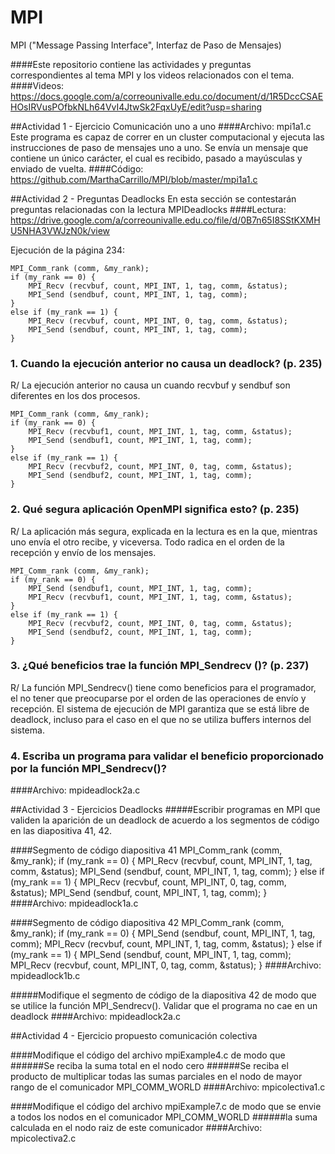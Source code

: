 # MPI
MPI ("Message Passing Interface", Interfaz de Paso de Mensajes)

####Este repositorio contiene las actividades y preguntas correspondientes al tema MPI y los videos relacionados con el tema.
####Videos: 
https://docs.google.com/a/correounivalle.edu.co/document/d/1R5DccCSAEHOsIRVusPOfbkNLh64VvI4JtwSk2FqxUyE/edit?usp=sharing 

##Actividad 1 - Ejercicio Comunicación uno a uno
####Archivo: mpi1a1.c
Este programa es capaz de correr en un cluster computacional y ejecuta las instrucciones de paso de mensajes uno a uno. Se envía un mensaje que contiene un único carácter, el cual es recibido, pasado a mayúsculas y enviado de vuelta.
####Código:
https://github.com/MarthaCarrillo/MPI/blob/master/mpi1a1.c

##Actividad 2 - Preguntas Deadlocks
En esta sección se contestarán preguntas relacionadas con la lectura MPIDeadlocks
####Lectura:
https://drive.google.com/a/correounivalle.edu.co/file/d/0B7n65I8SStKXMHU5NHA3VWJzN0k/view

Ejecución de la página 234:

	MPI_Comm_rank (comm, &my_rank);
	if (my_rank == 0) {
		MPI_Recv (recvbuf, count, MPI_INT, 1, tag, comm, &status);
		MPI_Send (sendbuf, count, MPI_INT, 1, tag, comm);
	}
	else if (my_rank == 1) { 
		MPI_Recv (recvbuf, count, MPI_INT, 0, tag, comm, &status);
		MPI_Send (sendbuf, count, MPI_INT, 1, tag, comm);
 	}


### 1. Cuando la ejecución anterior no causa un deadlock? (p. 235)
R/ La ejecución anterior no causa un cuando recvbuf y sendbuf son diferentes en los dos procesos.

	MPI_Comm_rank (comm, &my_rank);
	if (my_rank == 0) {
		MPI_Recv (recvbuf1, count, MPI_INT, 1, tag, comm, &status);
		MPI_Send (sendbuf1, count, MPI_INT, 1, tag, comm);
	}
	else if (my_rank == 1) {
		MPI_Recv (recvbuf2, count, MPI_INT, 0, tag, comm, &status);
		MPI_Send (sendbuf2, count, MPI_INT, 1, tag, comm);
	}

### 2. Qué segura aplicación OpenMPI significa esto? (p. 235)
R/ La aplicación más segura, explicada en la lectura es en la que, mientras uno envía el otro recibe, y viceversa. Todo radica en el orden de la recepción y envío de los mensajes.

	MPI_Comm_rank (comm, &my_rank);
	if (my_rank == 0) {
		MPI_Send (sendbuf1, count, MPI_INT, 1, tag, comm);
		MPI_Recv (recvbuf1, count, MPI_INT, 1, tag, comm, &status);
	}
	else if (my_rank == 1) {
		MPI_Recv (recvbuf2, count, MPI_INT, 0, tag, comm, &status);
		MPI_Send (sendbuf2, count, MPI_INT, 1, tag, comm);
 	}

### 3. ¿Qué beneficios trae la función MPI_Sendrecv ()? (p. 237)
R/ La función MPI_Sendrecv() tiene como beneficios para el programador, el no tener que preocuparse por el orden de las operaciones de envío y recepción. El sistema de ejecución de MPI garantiza que se está libre de deadlock, incluso para el caso en el que no se utiliza buffers internos del sistema.

### 4. Escriba un programa para validar el beneficio proporcionado por la función MPI_Sendrecv()?
####Archivo: mpideadlock2a.c

##Actividad 3 - Ejercicios Deadlocks
#####Escribir programas en MPI que validen la aparición de un deadlock de acuerdo a los segmentos de código en las diapositiva 41, 42.

####Segmento de código diapositiva 41
	MPI_Comm_rank (comm, &my_rank);
	if (my_rank == 0) {
		MPI_Recv (recvbuf, count, MPI_INT, 1, tag, comm, &status);
		MPI_Send (sendbuf, count, MPI_INT, 1, tag, comm);
	}
	else if (my_rank == 1) { 
		MPI_Recv (recvbuf, count, MPI_INT, 0, tag, comm, &status);
		MPI_Send (sendbuf, count, MPI_INT, 1, tag, comm);
 	}
####Archivo: mpideadlock1a.c
	
####Segmento de código diapositiva 42
	MPI_Comm_rank (comm, &my_rank);
	if (my_rank == 0) {
		MPI_Send (sendbuf, count, MPI_INT, 1, tag, comm);
		MPI_Recv (recvbuf, count, MPI_INT, 1, tag, comm, &status);
	}
	else if (my_rank == 1) { 
		MPI_Send (sendbuf, count, MPI_INT, 1, tag, comm);
		MPI_Recv (recvbuf, count, MPI_INT, 0, tag, comm, &status);
	}
####Archivo: mpideadlock1b.c

#####Modifique el segmento de código de la diapositiva 42 de modo que se utilice la función MPI_Sendrecv(). Validar que el programa no cae en un deadlock
####Archivo: mpideadlock2a.c

##Actividad 4 - Ejercicio propuesto comunicación colectiva

####Modifique el código del archivo mpiExample4.c de modo que
######Se reciba la suma total en el nodo cero 
######Se reciba el producto de multiplicar todas las sumas parciales en el nodo de mayor rango de el comunicador MPI_COMM_WORLD
####Archivo: mpicolectiva1.c

####Modifique el código del archivo mpiExample7.c de modo que se envie a todos los nodos en el comunicador MPI_COMM_WORLD 
######la suma calculada en el nodo raiz de este comunicador
####Archivo: mpicolectiva2.c
